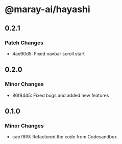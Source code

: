 # @maray-ai/hayashi

## 0.2.1

### Patch Changes

- 4ae90d5: Fixed navbar scroll start

## 0.2.0

### Minor Changes

- 86f8445: Fixed bugs and added new features

## 0.1.0

### Minor Changes

- cae78f9: Refactored the code from Codesandbox
